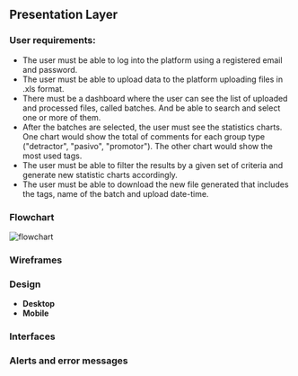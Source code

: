 ## Presentation Layer

### User requirements:

- The user must be able to log into the platform using a registered email and password.
- The user must be able to upload data to the platform uploading files in .xls format. 
- There must be a dashboard where the user can see the list of uploaded and processed files, called batches. And be able to search and select one or more of them.
- After the batches are selected, the user must see the statistics charts. One chart would show the total of comments for each group type ("detractor", "pasivo", "promotor"). The other chart would show the most used tags.
- The user must be able to filter the results by a given set of criteria and generate new statistic charts accordingly. 
- The user must be able to download the new file generated that includes the tags, name of the batch and upload date-time.

### Flowchart

![flowchart](https://viewer.diagrams.net/?highlight=0000ff&edit=_blank&layers=1&title=Marvin%20Flowchart.drawio#Uhttps%3A%2F%2Fdrive.google.com%2Fuc%3Fid%3D1KTudZi9reDEVkOEtP-Xxf_GfMha9MlaZ%26export%3Ddownload 
':include :type=iframe width=100% height=400px')

### Wireframes

### Design

- **Desktop**
- **Mobile**

### Interfaces

### Alerts and error messages
